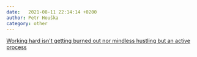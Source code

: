 ```yaml
---
date:   2021-08-11 22:14:14 +0200
author: Petr Houška
category: other
---	
```

[Working hard isn't getting burned out nor mindless hustling but an active process](http://paulgraham.com/hwh.html)
